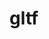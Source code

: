 <!-- generated by markdown-notes-tree -->

# gltf

<!-- optional markdown-notes-tree directory description starts here -->

<!-- optional markdown-notes-tree directory description ends here -->


